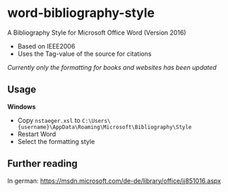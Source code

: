 # word-bibliography-style

A Bibliography Style for Microsoft Office Word (Version 2016)

- Based on IEEE2006
- Uses the Tag-value of the source for citations

_Currently only the formatting for books and websites has been updated_

## Usage

**Windows**

- Copy `nstaeger.xsl` to `C:\Users\{username}\AppData\Roaming\Microsoft\Bibliography\Style`
- Restart Word
- Select the formatting style

## Further reading

In german: https://msdn.microsoft.com/de-de/library/office/jj851016.aspx
